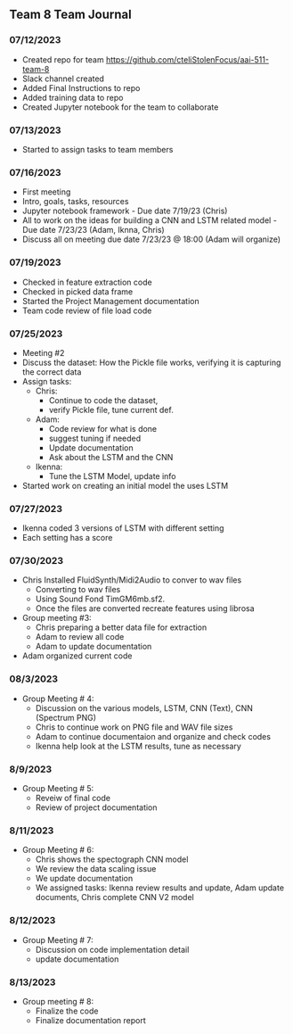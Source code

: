 ## Team 8 Team Journal

### 07/12/2023
- Created repo for team https://github.com/cteliStolenFocus/aai-511-team-8
- Slack channel created
- Added Final Instructions to repo
- Added training data to repo
- Created Jupyter notebook for the team to collaborate
### 07/13/2023
- Started to assign tasks to team members
### 07/16/2023
- First meeting
- Intro, goals, tasks, resources
- Jupyter notebook framework - Due date 7/19/23 (Chris)
- All to work on the ideas for building a CNN and LSTM related model - Due date 7/23/23 (Adam, Iknna, Chris)
- Discuss all on meeting due date 7/23/23 @ 18:00 (Adam will organize)
### 07/19/2023
- Checked in feature extraction code
- Checked in picked data frame
- Started the Project Management documentation
- Team code review of file load code
### 07/25/2023
- Meeting #2
- Discuss the dataset: How the Pickle file works, verifying it is capturing the correct data
- Assign tasks:
  - Chris:
    - Continue to code the dataset,
    - verify Pickle file, tune current def.
  - Adam:
    - Code review for what is done
    - suggest tuning if needed
    - Update documentation
    - Ask about the LSTM and the CNN
  - Ikenna:
    - Tune the LSTM Model, update info
- Started work on creating an initial model the uses LSTM
### 07/27/2023
- Ikenna coded 3 versions of LSTM with different setting
- Each setting has a score 
### 07/30/2023
- Chris Installed FluidSynth/Midi2Audio to conver to wav files
    - Converting to wav files
    - Using Sound Fond TimGM6mb.sf2. 
    - Once the files are converted recreate features using librosa
- Group meeting #3:
    - Chris preparing a better data file for extraction
    - Adam to review all code
    - Adam to update documentation
 - Adam organized current code
### 08/3/2023
 - Group Meeting # 4:
     - Discussion on the various models, LSTM, CNN (Text), CNN (Spectrum PNG)
     - Chris to continue work on PNG file and WAV file sizes
     - Adam to continue documentaion and organize and check codes
     - Ikenna help look at the LSTM results, tune as necessary
  ### 8/9/2023
  - Group Meeting # 5:
     - Reveiw of final code
     - Review of project documentation
  ### 8/11/2023
  - Group Meeting # 6:
    - Chris shows the spectograph CNN model
    - We review the data scaling issue
    - We update documentation
    - We assigned tasks: Ikenna review results and update, Adam update documents, Chris complete CNN V2 model
  ### 8/12/2023
   - Group Meeting # 7:
     - Discussion on code implementation detail
     - update documentation
  ### 8/13/2023
   - Group meeting # 8:
      - Finalize the code
      - Finalize documentation report
    
  
   
